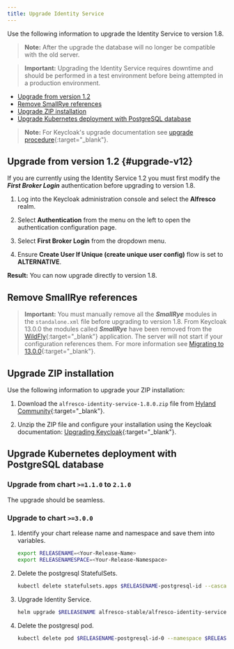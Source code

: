 ```yaml
---
title: Upgrade Identity Service
---
```


Use the following information to upgrade the Identity Service to version 1.8.

> **Note:** After the upgrade the database will no longer be compatible with the old server.

> **Important:** Upgrading the Identity Service requires downtime and should be performed in a test environment before being attempted in a production environment.

* [Upgrade from version 1.2](#upgrade-v12)
* [Remove SmallRye references](#remove-smallrye-references)
* [Upgrade ZIP installation](#upgrade-zip-installation)
* [Upgrade Kubernetes deployment with PostgreSQL database](#upgrade-kubernetes-deployment-with-postgresql-database)  

> **Note:** For Keycloak's upgrade documentation see [upgrade procedure](https://www.keycloak.org/docs/18.0/upgrading/){:target="_blank"}.

## Upgrade from version 1.2 {#upgrade-v12}

If you are currently using the Identity Service 1.2 you must first modify the **_First Broker Login_** authentication before upgrading to version 1.8.

1. Log into the Keycloak administration console and select the **Alfresco** realm.

2. Select **Authentication** from the menu on the left to open the authentication configuration page.

3. Select **First Broker Login** from the dropdown menu.

4. Ensure **Create User If Unique (create unique user config)** flow is set to **ALTERNATIVE**.

**Result:** You can now upgrade directly to version 1.8.

## Remove SmallRye references

> **Important:** You must manually remove all the **_SmallRye_** modules in the `standalone.xml` file before upgrading to version 1.8. From Keycloak 13.0.0 the modules called **_SmallRye_** have been removed from the [WildFly](https://www.wildfly.org/){:target="_blank"} application. The server will not start if your configuration references them. For more information see [Migrating to 13.0.0](https://www.keycloak.org/docs/18.0/upgrading/#migrating-to-13-0-0){:target="_blank"}.

## Upgrade ZIP installation

Use the following information to upgrade your ZIP installation:

1. Download the `alfresco-identity-service-1.8.0.zip` file from [Hyland Community](https://community.hyland.com/en/products/alfresco/release-notes/release-notes/alfresco-identity-service-version-180){:target="_blank"}.

2. Unzip the ZIP file and configure your installation using the Keycloak documentation: [Upgrading Keycloak](https://www.keycloak.org/docs/18.0/upgrading/#_upgrading){:target="_blank"}.

## Upgrade Kubernetes deployment with PostgreSQL database

### Upgrade from chart `>=1.1.0` to `2.1.0`

The upgrade should be seamless.

### Upgrade to chart `>=3.0.0`

1. Identify your chart release name and namespace and save them into variables.

    ```bash
    export RELEASENAME=<Your-Release-Name>
    export RELEASENAMESPACE=<Your-Release-Namespace>
    ```

2. Delete the postgresql StatefulSets.

    ```bash
    kubectl delete statefulsets.apps $RELEASENAME-postgresql-id --cascade=false --namespace $RELEASENAMESPACE
    ```

3. Upgrade Identity Service.

    ```bash
    helm upgrade $RELEASENAME alfresco-stable/alfresco-identity-service --version=3.0.0 --namespace $RELEASENAMESPACE
    ```

4. Delete the postgresql pod.

    ```bash
    kubectl delete pod $RELEASENAME-postgresql-id-0 --namespace $RELEASENAMESPACE
    ```
